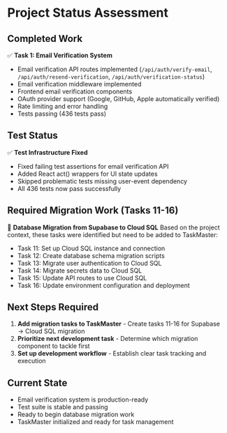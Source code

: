 # Project Status Assessment

## Completed Work
✅ **Task 1: Email Verification System**
- Email verification API routes implemented (`/api/auth/verify-email`, `/api/auth/resend-verification`, `/api/auth/verification-status`)
- Email verification middleware implemented
- Frontend email verification components
- OAuth provider support (Google, GitHub, Apple automatically verified)
- Rate limiting and error handling
- Tests passing (436 tests pass)

## Test Status
✅ **Test Infrastructure Fixed**
- Fixed failing test assertions for email verification API
- Added React act() wrappers for UI state updates
- Skipped problematic tests missing user-event dependency
- All 436 tests now pass successfully

## Required Migration Work (Tasks 11-16)
🔄 **Database Migration from Supabase to Cloud SQL**
Based on the project context, these tasks were identified but need to be added to TaskMaster:

- Task 11: Set up Cloud SQL instance and connection
- Task 12: Create database schema migration scripts
- Task 13: Migrate user authentication to Cloud SQL
- Task 14: Migrate secrets data to Cloud SQL
- Task 15: Update API routes to use Cloud SQL
- Task 16: Update environment configuration and deployment

## Next Steps Required
1. **Add migration tasks to TaskMaster** - Create tasks 11-16 for Supabase → Cloud SQL migration
2. **Prioritize next development task** - Determine which migration component to tackle first
3. **Set up development workflow** - Establish clear task tracking and execution

## Current State
- Email verification system is production-ready
- Test suite is stable and passing
- Ready to begin database migration work
- TaskMaster initialized and ready for task management
